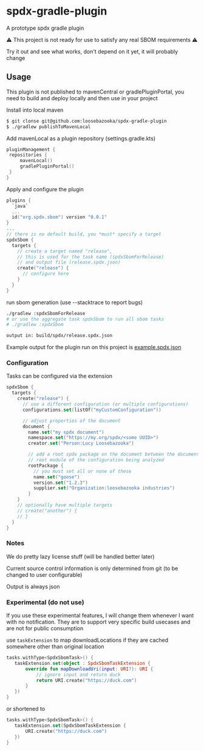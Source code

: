 # spdx-gradle-plugin
A prototype spdx gradle plugin

⚠ This project is not ready for use to satisfy any real SBOM requirements ⚠

Try it out and see what works, don't depend on it yet, it will probably change

## Usage
This plugin is not published to mavenCentral or gradlePluginPortal, you need to build and deploy
locally and then use in your project

Install into local maven
```bash
$ git clonse git@github.com:loosebazooka/spdx-gradle-plugin
$ ./gradlew publishToMavenLocal
```

Add mavenLocal as a plugin repository (settings.gradle.kts)
```kotlin
pluginManagement {
 repositories {
     mavenLocal()
     gradlePluginPortal()
 }
}
```

Apply and configure the plugin
```kotlin
plugins {
  `java`
  ...
  id("org.spdx.sbom") version "0.0.1"
}
...
// there is no default build, you *must* specify a target
spdxSbom {
  targets {
    // create a target named "release",
    // this is used for the task name (spdxSbomForRelease)
    // and output file (release.spdx.json)
    create("release") {
      // configure here
    }
  }
}
```

run sbom generation (use --stacktrace to report bugs)
```bash
./gradlew :spdxSbomForRelease
# or use the aggregate task spdxSbom to run all sbom tasks
# ./gradlew :spdxSbom

output in: build/spdx/release.spdx.json
```

Example output for the plugin run on this project is [example.spdx.json](example.spdx.json)

### Configuration

Tasks can be configured via the extension
```kotlin
spdxSbom {
  targets {
    create("release") {
      // use a different configuration (or multiple configurations)
      configurations.set(listOf("myCustomConfiguration"))

      // adjust properties of the document
      document {
        name.set("my spdx document")
        namespace.set("https://my.org/spdx/<some UUID>")
        creator.set("Person:Lucy Loosebazooka")

        // add a root spdx package on the document between the document and the 
        // root module of the configuration being analyzed
        rootPackage { 
          // you must set all or none of these
          name.set("goose")
          version.set("1.2.3")
          supplier.set("Organization:loosebazooka industries")
        }
    }
    // optionally have multiple targets
    // create("another") {
    // }
  }
}
```

### Notes
We do pretty lazy license stuff (will be handled better later)

Current source control information is only determined from git (to be changed to user configurable)

Output is always json

### Experimental (do not use)

If you use these experimental features, I will change them whenever I want with no notification. They are 
to support very specific build usecases and are not for public consumption

use `taskExtension` to map downloadLocations if they are cached somewhere other than original location
```kotlin
tasks.withType<SpdxSbomTask>() {
   taskExtension.set(object : SpdxSbomTaskExtension {
       override fun mapDownloadUri(input: URI?): URI {
           // ignore input and return duck
           return URI.create("https://duck.com")
       }
   })
}
```
or shortened to
```kotlin
tasks.withType<SpdxSbomTask>() {
   taskExtension.set(SpdxSbomTaskExtension {
       URI.create("https://duck.com")
   })
}
```
